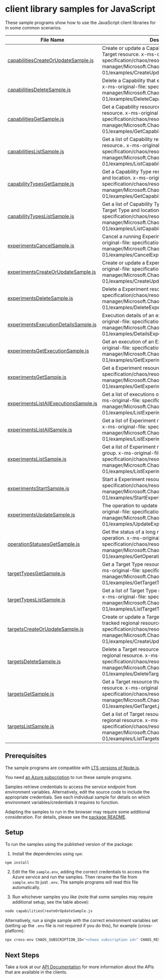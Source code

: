 # client library samples for JavaScript

These sample programs show how to use the JavaScript client libraries for in some common scenarios.

| **File Name**                                                               | **Description**                                                                                                                                                                                          |
| --------------------------------------------------------------------------- | -------------------------------------------------------------------------------------------------------------------------------------------------------------------------------------------------------- |
| [capabilitiesCreateOrUpdateSample.js][capabilitiescreateorupdatesample]     | Create or update a Capability resource that extends a Target resource. x-ms-original-file: specification/chaos/resource-manager/Microsoft.Chaos/stable/2023-11-01/examples/CreateUpdateCapability.json   |
| [capabilitiesDeleteSample.js][capabilitiesdeletesample]                     | Delete a Capability that extends a Target resource. x-ms-original-file: specification/chaos/resource-manager/Microsoft.Chaos/stable/2023-11-01/examples/DeleteCapability.json                            |
| [capabilitiesGetSample.js][capabilitiesgetsample]                           | Get a Capability resource that extends a Target resource. x-ms-original-file: specification/chaos/resource-manager/Microsoft.Chaos/stable/2023-11-01/examples/GetCapability.json                         |
| [capabilitiesListSample.js][capabilitieslistsample]                         | Get a list of Capability resources that extend a Target resource.. x-ms-original-file: specification/chaos/resource-manager/Microsoft.Chaos/stable/2023-11-01/examples/ListCapabilities.json             |
| [capabilityTypesGetSample.js][capabilitytypesgetsample]                     | Get a Capability Type resource for given Target Type and location. x-ms-original-file: specification/chaos/resource-manager/Microsoft.Chaos/stable/2023-11-01/examples/GetCapabilityType.json            |
| [capabilityTypesListSample.js][capabilitytypeslistsample]                   | Get a list of Capability Type resources for given Target Type and location. x-ms-original-file: specification/chaos/resource-manager/Microsoft.Chaos/stable/2023-11-01/examples/ListCapabilityTypes.json |
| [experimentsCancelSample.js][experimentscancelsample]                       | Cancel a running Experiment resource. x-ms-original-file: specification/chaos/resource-manager/Microsoft.Chaos/stable/2023-11-01/examples/CancelExperiment.json                                          |
| [experimentsCreateOrUpdateSample.js][experimentscreateorupdatesample]       | Create or update a Experiment resource. x-ms-original-file: specification/chaos/resource-manager/Microsoft.Chaos/stable/2023-11-01/examples/CreateUpdateExperiment.json                                  |
| [experimentsDeleteSample.js][experimentsdeletesample]                       | Delete a Experiment resource. x-ms-original-file: specification/chaos/resource-manager/Microsoft.Chaos/stable/2023-11-01/examples/DeleteExperiment.json                                                  |
| [experimentsExecutionDetailsSample.js][experimentsexecutiondetailssample]   | Execution details of an experiment resource. x-ms-original-file: specification/chaos/resource-manager/Microsoft.Chaos/stable/2023-11-01/examples/DetailsExperiment.json                                  |
| [experimentsGetExecutionSample.js][experimentsgetexecutionsample]           | Get an execution of an Experiment resource. x-ms-original-file: specification/chaos/resource-manager/Microsoft.Chaos/stable/2023-11-01/examples/GetExperimentExecution.json                              |
| [experimentsGetSample.js][experimentsgetsample]                             | Get a Experiment resource. x-ms-original-file: specification/chaos/resource-manager/Microsoft.Chaos/stable/2023-11-01/examples/GetExperiment.json                                                        |
| [experimentsListAllExecutionsSample.js][experimentslistallexecutionssample] | Get a list of executions of an Experiment resource. x-ms-original-file: specification/chaos/resource-manager/Microsoft.Chaos/stable/2023-11-01/examples/ListExperimentExecutions.json                    |
| [experimentsListAllSample.js][experimentslistallsample]                     | Get a list of Experiment resources in a subscription. x-ms-original-file: specification/chaos/resource-manager/Microsoft.Chaos/stable/2023-11-01/examples/ListExperimentsInASubscription.json            |
| [experimentsListSample.js][experimentslistsample]                           | Get a list of Experiment resources in a resource group. x-ms-original-file: specification/chaos/resource-manager/Microsoft.Chaos/stable/2023-11-01/examples/ListExperimentsInAResourceGroup.json         |
| [experimentsStartSample.js][experimentsstartsample]                         | Start a Experiment resource. x-ms-original-file: specification/chaos/resource-manager/Microsoft.Chaos/stable/2023-11-01/examples/StartExperiment.json                                                    |
| [experimentsUpdateSample.js][experimentsupdatesample]                       | The operation to update an experiment. x-ms-original-file: specification/chaos/resource-manager/Microsoft.Chaos/stable/2023-11-01/examples/UpdateExperiment.json                                         |
| [operationStatusesGetSample.js][operationstatusesgetsample]                 | Get the status of a long running azure asynchronous operation. x-ms-original-file: specification/chaos/resource-manager/Microsoft.Chaos/stable/2023-11-01/examples/GetOperationStatus.json               |
| [targetTypesGetSample.js][targettypesgetsample]                             | Get a Target Type resources for given location. x-ms-original-file: specification/chaos/resource-manager/Microsoft.Chaos/stable/2023-11-01/examples/GetTargetType.json                                   |
| [targetTypesListSample.js][targettypeslistsample]                           | Get a list of Target Type resources for given location. x-ms-original-file: specification/chaos/resource-manager/Microsoft.Chaos/stable/2023-11-01/examples/ListTargetTypes.json                         |
| [targetsCreateOrUpdateSample.js][targetscreateorupdatesample]               | Create or update a Target resource that extends a tracked regional resource. x-ms-original-file: specification/chaos/resource-manager/Microsoft.Chaos/stable/2023-11-01/examples/CreateUpdateTarget.json |
| [targetsDeleteSample.js][targetsdeletesample]                               | Delete a Target resource that extends a tracked regional resource. x-ms-original-file: specification/chaos/resource-manager/Microsoft.Chaos/stable/2023-11-01/examples/DeleteTarget.json                 |
| [targetsGetSample.js][targetsgetsample]                                     | Get a Target resource that extends a tracked regional resource. x-ms-original-file: specification/chaos/resource-manager/Microsoft.Chaos/stable/2023-11-01/examples/GetTarget.json                       |
| [targetsListSample.js][targetslistsample]                                   | Get a list of Target resources that extend a tracked regional resource. x-ms-original-file: specification/chaos/resource-manager/Microsoft.Chaos/stable/2023-11-01/examples/ListTargets.json             |

## Prerequisites

The sample programs are compatible with [LTS versions of Node.js](https://github.com/nodejs/release#release-schedule).

You need [an Azure subscription][freesub] to run these sample programs.

Samples retrieve credentials to access the service endpoint from environment variables. Alternatively, edit the source code to include the appropriate credentials. See each individual sample for details on which environment variables/credentials it requires to function.

Adapting the samples to run in the browser may require some additional consideration. For details, please see the [package README][package].

## Setup

To run the samples using the published version of the package:

1. Install the dependencies using `npm`:

```bash
npm install
```

2. Edit the file `sample.env`, adding the correct credentials to access the Azure service and run the samples. Then rename the file from `sample.env` to just `.env`. The sample programs will read this file automatically.

3. Run whichever samples you like (note that some samples may require additional setup, see the table above):

```bash
node capabilitiesCreateOrUpdateSample.js
```

Alternatively, run a single sample with the correct environment variables set (setting up the `.env` file is not required if you do this), for example (cross-platform):

```bash
npx cross-env CHAOS_SUBSCRIPTION_ID="<chaos subscription id>" CHAOS_RESOURCE_GROUP="<chaos resource group>" node capabilitiesCreateOrUpdateSample.js
```

## Next Steps

Take a look at our [API Documentation][apiref] for more information about the APIs that are available in the clients.

[capabilitiescreateorupdatesample]: https://github.com/Azure/azure-sdk-for-js/blob/main/sdk/chaos/arm-chaos/samples/v1/javascript/capabilitiesCreateOrUpdateSample.js
[capabilitiesdeletesample]: https://github.com/Azure/azure-sdk-for-js/blob/main/sdk/chaos/arm-chaos/samples/v1/javascript/capabilitiesDeleteSample.js
[capabilitiesgetsample]: https://github.com/Azure/azure-sdk-for-js/blob/main/sdk/chaos/arm-chaos/samples/v1/javascript/capabilitiesGetSample.js
[capabilitieslistsample]: https://github.com/Azure/azure-sdk-for-js/blob/main/sdk/chaos/arm-chaos/samples/v1/javascript/capabilitiesListSample.js
[capabilitytypesgetsample]: https://github.com/Azure/azure-sdk-for-js/blob/main/sdk/chaos/arm-chaos/samples/v1/javascript/capabilityTypesGetSample.js
[capabilitytypeslistsample]: https://github.com/Azure/azure-sdk-for-js/blob/main/sdk/chaos/arm-chaos/samples/v1/javascript/capabilityTypesListSample.js
[experimentscancelsample]: https://github.com/Azure/azure-sdk-for-js/blob/main/sdk/chaos/arm-chaos/samples/v1/javascript/experimentsCancelSample.js
[experimentscreateorupdatesample]: https://github.com/Azure/azure-sdk-for-js/blob/main/sdk/chaos/arm-chaos/samples/v1/javascript/experimentsCreateOrUpdateSample.js
[experimentsdeletesample]: https://github.com/Azure/azure-sdk-for-js/blob/main/sdk/chaos/arm-chaos/samples/v1/javascript/experimentsDeleteSample.js
[experimentsexecutiondetailssample]: https://github.com/Azure/azure-sdk-for-js/blob/main/sdk/chaos/arm-chaos/samples/v1/javascript/experimentsExecutionDetailsSample.js
[experimentsgetexecutionsample]: https://github.com/Azure/azure-sdk-for-js/blob/main/sdk/chaos/arm-chaos/samples/v1/javascript/experimentsGetExecutionSample.js
[experimentsgetsample]: https://github.com/Azure/azure-sdk-for-js/blob/main/sdk/chaos/arm-chaos/samples/v1/javascript/experimentsGetSample.js
[experimentslistallexecutionssample]: https://github.com/Azure/azure-sdk-for-js/blob/main/sdk/chaos/arm-chaos/samples/v1/javascript/experimentsListAllExecutionsSample.js
[experimentslistallsample]: https://github.com/Azure/azure-sdk-for-js/blob/main/sdk/chaos/arm-chaos/samples/v1/javascript/experimentsListAllSample.js
[experimentslistsample]: https://github.com/Azure/azure-sdk-for-js/blob/main/sdk/chaos/arm-chaos/samples/v1/javascript/experimentsListSample.js
[experimentsstartsample]: https://github.com/Azure/azure-sdk-for-js/blob/main/sdk/chaos/arm-chaos/samples/v1/javascript/experimentsStartSample.js
[experimentsupdatesample]: https://github.com/Azure/azure-sdk-for-js/blob/main/sdk/chaos/arm-chaos/samples/v1/javascript/experimentsUpdateSample.js
[operationstatusesgetsample]: https://github.com/Azure/azure-sdk-for-js/blob/main/sdk/chaos/arm-chaos/samples/v1/javascript/operationStatusesGetSample.js
[targettypesgetsample]: https://github.com/Azure/azure-sdk-for-js/blob/main/sdk/chaos/arm-chaos/samples/v1/javascript/targetTypesGetSample.js
[targettypeslistsample]: https://github.com/Azure/azure-sdk-for-js/blob/main/sdk/chaos/arm-chaos/samples/v1/javascript/targetTypesListSample.js
[targetscreateorupdatesample]: https://github.com/Azure/azure-sdk-for-js/blob/main/sdk/chaos/arm-chaos/samples/v1/javascript/targetsCreateOrUpdateSample.js
[targetsdeletesample]: https://github.com/Azure/azure-sdk-for-js/blob/main/sdk/chaos/arm-chaos/samples/v1/javascript/targetsDeleteSample.js
[targetsgetsample]: https://github.com/Azure/azure-sdk-for-js/blob/main/sdk/chaos/arm-chaos/samples/v1/javascript/targetsGetSample.js
[targetslistsample]: https://github.com/Azure/azure-sdk-for-js/blob/main/sdk/chaos/arm-chaos/samples/v1/javascript/targetsListSample.js
[apiref]: https://docs.microsoft.com/javascript/api/@azure/arm-chaos?view=azure-node-preview
[freesub]: https://azure.microsoft.com/free/
[package]: https://github.com/Azure/azure-sdk-for-js/tree/main/sdk/chaos/arm-chaos/README.md
